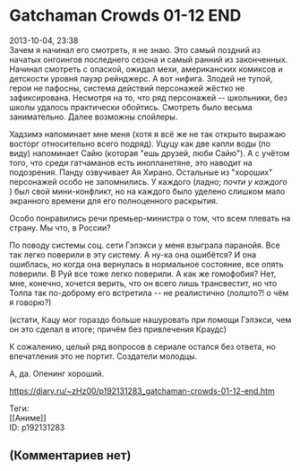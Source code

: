 Gatchaman Crowds 01-12 END
==========================

  
2013-10-04, 23:38  
 Зачем я начинал его смотреть, я не знаю. Это самый поздний из начатых онгоингов последнего сезона и самый ранний из законченных. Начинал смотреть с опаской, ожидал мехи, американских комиксов и детскости уровня пауэр рейнджерс. А вот нифига. Злодей не тупой, герои не пафосны, система действий персонажей жёстко не зафиксирована. Несмотря на то, что ряд персонажей -- школьники, без школы удалось практически обойтись. Смотреть было весьма занимательно. Далее возможны спойлеры.   
   
 Хадзимэ напоминает мне меня (хотя я всё же не так открыто выражаю восторг относительно всего подряд). Уцуцу как две капли воды (по виду) напоминает Сайю (которая "ешь друзей, люби Сайю"). А с учётом того, что среди гатчаманов есть инопланетяне, это наводит на подозрения. Панду озвучивает Ая Хирано. Остальные из "хороших" персонажей особо не запомнились. У каждого (ладно;  *почти у каждого*  ) был свой мини-конфликт, но на каждого было уделено слишком мало экранного времени для его полноценного раскрытия.   
   
 Особо понравились речи премьер-министра о том, что всем плевать на страну. Мы что, в России?   
   
 По поводу системы соц. сети Гэлэкси у меня взыграла паранойя. Все так легко поверили в эту систему. А ну-ка она ошибётся? И она ошиблась, но когда она вернулась в нормальное состояние, все опять поверили. В Руй все тоже легко поверили. А как же гомофобия? Нет, мне, конечно, хочется верить, что он всего лишь трансвестит, но что Толпа так по-доброму его встретила -- не реалистично (лолшто?! о чём я говорю?)   
   
 (кстати, Кацу мог гораздо больше нашуровать при помощи Гэлэкси, чем он это сделал в итоге; причём без привлечения Краудс)   
   
 К сожалению, целый ряд вопросов в сериале остался без ответа, но впечатления это не портит. Создатели молодцы.   
   
 А, да. Опенинг хороший.   
  
<https://diary.ru/~zHz00/p192131283_gatchaman-crowds-01-12-end.htm>  
  
Теги:  
[[Аниме]]  
ID: p192131283  


(Комментариев нет)
------------------